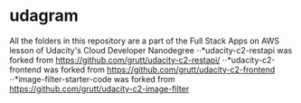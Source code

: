 # udagram
All the folders in this repository are a part of the Full Stack Apps on AWS lesson of Udacity's Cloud Developer Nanodegree
⋅⋅*udacity-c2-restapi was forked from https://github.com/grutt/udacity-c2-restapi/
⋅⋅*udacity-c2-frontend was forked from https://github.com/grutt/udacity-c2-frontend
⋅⋅*image-filter-starter-code was forked from https://github.com/grutt/udacity-c2-image-filter
